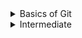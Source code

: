 <details>
<summary>Basics of Git</summary>
# Basics

**What is origin and when would you use it?**
- `origin` is a reference to the remote repo + branch you push/pull to/from (ie. sync with). If you cloned the repo, initially/by default, origin would refence the remote repo you cloned the repo from. Can easily change w --set-upstream origin {other_branch}

** What is the difference between `git fetch` and `git pull`?
- `fetch` will download changes and update the .git folder but not apply any changes to your local working copy. `pull` is both a `fetch` followed by a `git merge` so it applies changes to your local repo

</details>

<details><summary>Intermediate </summary>
**When would `rebase` be appropriate?**
- rebase and merge do the same thing (integrate changes from one branch to another) but just in different ways
- How it works: `git rebase feature master` 
   - Moves feature commits to start at top of master (after last merge commit) so that it looks like Feature changes occurred after merge master
   - Rewrites the history of the repo 
- Only appropriate for private feature branches
- Golden rule of rebasing is never rebase a public (shared w others) branch
- Good uses:
   - Make PRs easier: Cleanup your local Feature branch commit history w an interactive rebase in which you squash commits into one
   - Move changes from one branch to another - Accidentally made changes to master, rebase to feature branch and it makes history look like feature branches changes occurred after last master merge commit
   - If you would prefer a clean, linear history free of unnecessary merge commits, you should reach for git rebase instead of git merge when integrating changes from another branch.
- Bad uses 
   - if you want to preserve the complete history of your project and avoid the risk of re-writing public commits, use git merge instead 
- https://link.medium.com/o6wGBDXZU6
- https://www.atlassian.com/git/tutorials/merging-vs-rebasing
- https://perl.plover.com/classes/git-rebase-wtf/

</details> 